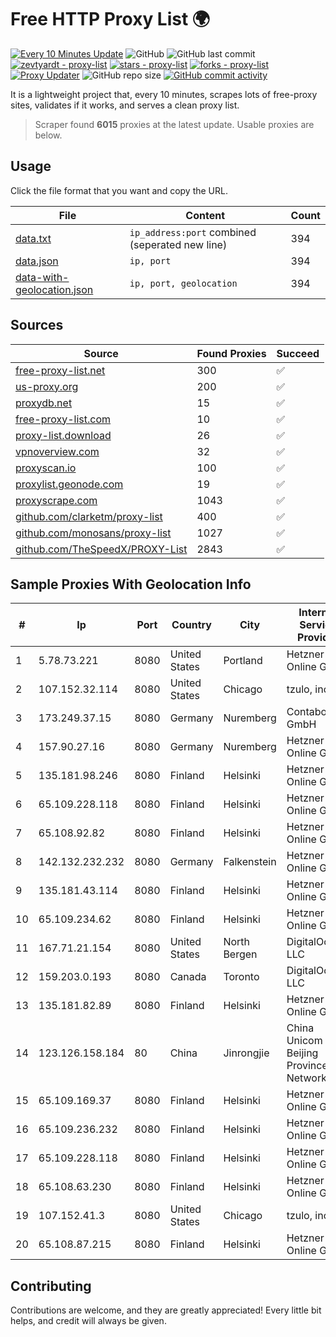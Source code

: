 
# Free HTTP Proxy List 🌍

[![Every 10 Minutes Update](https://github.com/mertguvencli/http-proxy-list/actions/workflows/main.yml/badge.svg?branch=main)](https://github.com/mertguvencli/http-proxy-list/actions/workflows/main.yml)
![GitHub](https://img.shields.io/github/license/mertguvencli/http-proxy-list)
![GitHub last commit](https://img.shields.io/github/last-commit/mertguvencli/http-proxy-list)
[![zevtyardt - proxy-list](https://img.shields.io/static/v1?label=zevtyardt&message=proxy-list&color=blue&logo=github)](https://github.com/zevtyardt/proxy-list "Go to GitHub repo")
[![stars - proxy-list](https://img.shields.io/github/stars/zevtyardt/proxy-list?style=social)](https://github.com/zevtyardt/proxy-list)
[![forks - proxy-list](https://img.shields.io/github/forks/zevtyardt/proxy-list?style=social)](https://github.com/zevtyardt/proxy-list)
[![Proxy Updater](https://github.com/zevtyardt/proxy-list/workflows/Proxy%20Updater/badge.svg)](https://github.com/zevtyardt/proxy-list/actions?query=workflow:"Proxy+Updater")
![GitHub repo size](https://img.shields.io/github/repo-size/zevtyardt/proxy-list)
[![GitHub commit activity](https://img.shields.io/github/commit-activity/m/zevtyardt/proxy-list?logo=commits)](https://github.com/zevtyardt/proxy-list/commits/main)

It is a lightweight project that, every 10 minutes, scrapes lots of free-proxy sites, validates if it works, and serves a clean proxy list.

> Scraper found **6015** proxies at the latest update. Usable proxies are below.

## Usage

Click the file format that you want and copy the URL.

|File|Content|Count|
|----|-------|-----|
|[data.txt](https://raw.githubusercontent.com/mertguvencli/http-proxy-list/main/proxy-list/data.txt)|`ip_address:port` combined (seperated new line)|394|
|[data.json](https://raw.githubusercontent.com/mertguvencli/http-proxy-list/main/proxy-list/data.json)|`ip, port`|394|
|[data-with-geolocation.json](https://raw.githubusercontent.com/mertguvencli/http-proxy-list/main/proxy-list/data-with-geolocation.json)|`ip, port, geolocation`|394|

## Sources

|Source|Found Proxies|Succeed|
|------|-------------|-------|
|[free-proxy-list.net](https://free-proxy-list.net)|300|✅|
|[us-proxy.org](https://www.us-proxy.org)|200|✅|
|[proxydb.net](http://proxydb.net)|15|✅|
|[free-proxy-list.com](https://free-proxy-list.com/?page=&port=&type%5B%5D=http&type%5B%5D=https&up_time=0&search=Search)|10|✅|
|[proxy-list.download](https://www.proxy-list.download/HTTP)|26|✅|
|[vpnoverview.com](https://vpnoverview.com/privacy/anonymous-browsing/free-proxy-servers)|32|✅|
|[proxyscan.io](https://www.proxyscan.io)|100|✅|
|[proxylist.geonode.com](https://proxylist.geonode.com/api/proxy-list?limit=300&page=1&sort_by=lastChecked&sort_type=desc&protocols=http,https)|19|✅|
|[proxyscrape.com](https://api.proxyscrape.com/v2/?request=displayproxies&protocol=http&timeout=10000&country=all&ssl=all&anonymity=all)|1043|✅|
|[github.com/clarketm/proxy-list](https://raw.githubusercontent.com/clarketm/proxy-list/master/proxy-list-raw.txt)|400|✅|
|[github.com/monosans/proxy-list](https://raw.githubusercontent.com/monosans/proxy-list/main/proxies/http.txt)|1027|✅|
|[github.com/TheSpeedX/PROXY-List](https://raw.githubusercontent.com/TheSpeedX/PROXY-List/master/http.txt)|2843|✅|


## Sample Proxies With Geolocation Info

|#|Ip|Port|Country|City|Internet Service Provider|
|-|--|----|-------|----|-------------------------|
|1|5.78.73.221|8080|United States|Portland|Hetzner Online GmbH|
|2|107.152.32.114|8080|United States|Chicago|tzulo, inc.|
|3|173.249.37.15|8080|Germany|Nuremberg|Contabo GmbH|
|4|157.90.27.16|8080|Germany|Nuremberg|Hetzner Online GmbH|
|5|135.181.98.246|8080|Finland|Helsinki|Hetzner Online GmbH|
|6|65.109.228.118|8080|Finland|Helsinki|Hetzner Online GmbH|
|7|65.108.92.82|8080|Finland|Helsinki|Hetzner Online GmbH|
|8|142.132.232.232|8080|Germany|Falkenstein|Hetzner Online GmbH|
|9|135.181.43.114|8080|Finland|Helsinki|Hetzner Online GmbH|
|10|65.109.234.62|8080|Finland|Helsinki|Hetzner Online GmbH|
|11|167.71.21.154|8080|United States|North Bergen|DigitalOcean, LLC|
|12|159.203.0.193|8080|Canada|Toronto|DigitalOcean, LLC|
|13|135.181.82.89|8080|Finland|Helsinki|Hetzner Online GmbH|
|14|123.126.158.184|80|China|Jinrongjie|China Unicom Beijing Province Network|
|15|65.109.169.37|8080|Finland|Helsinki|Hetzner Online GmbH|
|16|65.109.236.232|8080|Finland|Helsinki|Hetzner Online GmbH|
|17|65.109.228.118|8080|Finland|Helsinki|Hetzner Online GmbH|
|18|65.108.63.230|8080|Finland|Helsinki|Hetzner Online GmbH|
|19|107.152.41.3|8080|United States|Chicago|tzulo, inc.|
|20|65.108.87.215|8080|Finland|Helsinki|Hetzner Online GmbH|



## Contributing

Contributions are welcome, and they are greatly appreciated! Every
little bit helps, and credit will always be given.

